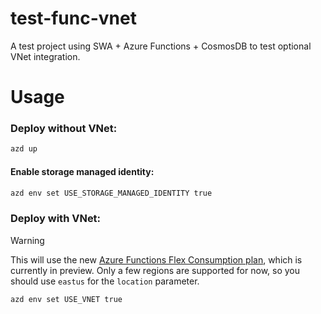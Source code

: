 # test-func-vnet

A test project using SWA + Azure Functions + CosmosDB to test optional VNet integration.

# Usage

### Deploy without VNet:

```bash
azd up
```

#### Enable storage managed identity:

```bash
azd env set USE_STORAGE_MANAGED_IDENTITY true
```

### Deploy with VNet:

> [!WARNING]
> This will use the new [Azure Functions Flex Consumption plan](https://learn.microsoft.com/en-us/azure/azure-functions/flex-consumption-plan), which is currently in preview. Only a few regions are supported for now, so you should use `eastus` for the `location` parameter.

```bash
azd env set USE_VNET true
```
